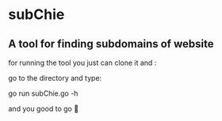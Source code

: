 # subChie



## A tool for finding subdomains of website

for running the tool you just can clone it and :

go to the directory and type:

go run subChie.go -h 

and you good to go 🔫

